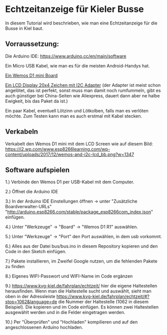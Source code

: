 # Echtzeitanzeige für Kieler Busse

In diesem Tutorial wird beschrieben, wie man eine Echtzeitanzeige für die Busse in Kiel baut.

## Vorraussetzung:
Die Arduino IDE: https://www.arduino.cc/en/main/software

Ein Micro USB Kabel, wie man es für die meisten Android-Handys hat.

[Ein Wemos D1 mini Board](https://www.amazon.de/Ferrell-D1-Mini-ESP8266-NodeMcu/dp/B00A3PHBB8/ref=asc_df_B00A3PHBB8/?tag=googshopde-21&linkCode=df0&hvadid=309904068239&hvpos=1o1&hvnetw=g&hvrand=5184402880504239967&hvpone=&hvptwo=&hvqmt=&hvdev=c&hvdvcmdl=&hvlocint=&hvlocphy=9060698&hvtargid=pla-562155174651&psc=1&th=1&psc=1&tag=&ref=&adgrpid=67371909331&hvpone=&hvptwo=&hvadid=309904068239&hvpos=1o1&hvnetw=g&hvrand=5184402880504239967&hvqmt=&hvdev=c&hvdvcmdl=&hvlocint=&hvlocphy=9060698&hvtargid=pla-562155174651)

[Ein LCD Display 20x4 Zeichen mit I2C Adapter](https://www.amazon.de/SunFounder-Interface-Backlight-Raspberry-MEGA2560/dp/B07MZ2JQ5V/ref=pd_sbs_147_t_1/258-3447105-5599544?_encoding=UTF8&pd_rd_i=B07MZ2JQ5V&pd_rd_r=cb467a2c-a391-4997-8977-37b359cd7347&pd_rd_w=L30VE&pd_rd_wg=PN0za&pf_rd_p=a2f6bca6-dcb1-4822-8e28-66b64b37970e&pf_rd_r=229BJ95GYK8PBXCZHBRA&psc=1&refRID=229BJ95GYK8PBXCZHBRA) (der Adapter ist meist schon angelötet, das ist perfekt, sonst muss man damit noch rumfummeln, gibt es auch günstiger bei China-Seiten wie Aliexpress, dauert dann aber ne halbe Ewigkeit, bis das Paket da ist.)

Ein paar Kabel, eventuell Lötzinn und Lötkolben, falls man es verlöten möchte. Zum Testen kann man es auch erstmal mit Kabel stecken.

## Verkabeln
Verkabelt den Wemos D1 mini mit dem LCD Screen wie auf diesem Bild: https://i2.wp.com/www.esp8266learning.com/wp-content/uploads/2017/12/wemos-and-i2c-lcd_bb.png?w=1347

## Software aufspielen
1.) Verbinde den Wemos D1 per USB-Kabel mit dem Computer.

2.) Öffnet die Arduino IDE

3.) In der Arduino IDE Einstellungen öffnen -> unter "Zusätzliche Boardverwalter-URLs" "http://arduino.esp8266.com/stable/package_esp8266com_index.json" einfügen.

4.) Unter "Werkzeuge" -> "Board" -> "Wemos D1 R1" auswählen.

5.) Unter "Werkzeuge" -> "Port" den Port auswählen, in dem usb vorkommt.

6.) Alles aus der Datei bus/bus.ino in diesem Repository kopieren und den Code in den Sketch einfügen.

7.) Pakete installieren, im Zweifel Google nutzen, um die fehlenden Pakete zu finden

8.) Eigenes WIFI-Passwort und WIFI-Name im Code ergänzen

9.) https://www.kvg-kiel.de/fahrplan/echtzeit/ hier die eigene Haltestellen herausfinden. Wenn man die Haltestelle sucht und auswählt, sieht man oben in der Adressleiste https://www.kvg-kiel.de/fahrplan/echtzeit/#?stop=1062&language=de die Nummer der Haltestelle (1062 in diesem Beispiel). Die kopieren und im Code einfügen. Es können zwei Haltestellen ausgewählt werden und in die Felder eingetragen werden.

10.) Per "Überprüfen" und "Hochladen" kompilieren und auf den angeschlossenen Arduino hochladen.
